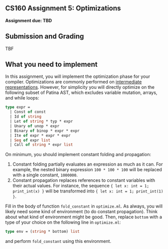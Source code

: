 ## CS160 Assignment 5: Optimizations

**Assignment due: TBD**

## Submission and Grading
TBF

## What you need to implement
In this assignment, you will implement the optimization phase for your compiler. Optimizations are commonly performed on [intermediate representations](https://en.wikipedia.org/wiki/Intermediate_representation). However, for simplicity you will directly optimize on the following subset of Patina AST, which excludes variable mutation, arrays, and while loops:
```ocaml
type expr =
  | Const of const
  | Id of string
  | Let of string * typ * expr
  | Unary of unop * expr
  | Binary of binop * expr * expr
  | Ite of expr * expr * expr
  | Seq of expr list
  | Call of string * expr list
```

On minimum, you should implement constant folding and propagation:
1. Constant folding partially evaluates an expression as much as it can. For example, the nested binary expression `100 * 100 * 100` will be replaced with a single constant, `1000000`.
2. Constant propagation replaces references to constant variables with their actual values. For instance, the sequence `{ let x: int = 1; print_int(x) }` will be transformed into `{ let x: int = 1; print_int(1) }`.

Fill in the body of function `fold_constant` in `optimize.ml`. As always, you will likely need some kind of environment (to do constant propagation). Think about what kind of environment might be good. Then, replace `bottom` with a type of your choice on the following line in `optimize.ml`:
```ocaml
type env = (string * bottom) list
```
and perform `fold_constant` using this environment.